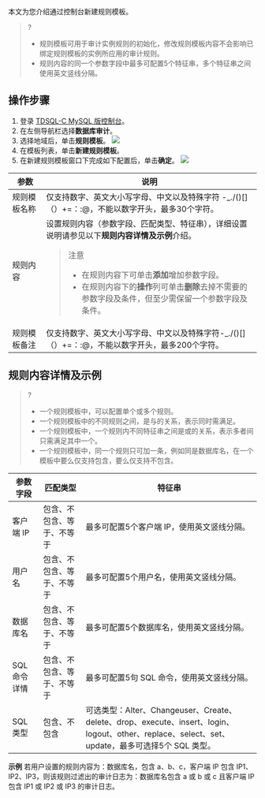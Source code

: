 本文为您介绍通过控制台新建规则模板。
>?
>- 规则模板可用于审计实例规则的初始化，修改规则模板内容不会影响已绑定规则模板的实例所应用的审计规则。
>- 规则内容的同一个参数字段中最多可配置5个特征串，多个特征串之间使用英文竖线分隔。

## 操作步骤
1. 登录 [TDSQL-C MySQL 版控制台](https://console.cloud.tencent.com/cynosdb/mysql#/)。
2. 在左侧导航栏选择**数据库审计**。
3. 选择地域后，单击**规则模板**。
![](https://qcloudimg.tencent-cloud.cn/raw/fa46b77b90f87a40a346c2447a5355ef.png)
4. 在模板列表，单击**新建规则模板**。
5. 在新建规则模板窗口下完成如下配置后，单击**确定**。
![](https://qcloudimg.tencent-cloud.cn/raw/1ee89cea9cb0ad4321c32bd09f84b512.png)
<table>
<thead><tr><th>参数</th><th>说明</th></tr></thead>
<tbody><tr>
<td>规则模板名称</td>
<td>仅支持数字、英文大小写字母、中文以及特殊字符 -_./()[]（）+=：:@，不能以数字开头，最多30个字符。</td></tr>
<tr>
<td>规则内容</td>
<td>设置规则内容（参数字段、匹配类型、特征串），详细设置说明请参见以下<strong>规则内容详情及示例</strong>介绍。<blockquote class="rno-document-tips rno-document-tips-notice">    <div class="rno-document-tips-body">        <i class="rno-document-tip-icon"></i>        <div class="rno-document-tip-title">注意</div>        <div class="rno-document-tip-desc"><ul><li>在规则内容下可单击<strong>添加</strong>增加参数字段。</li><li>在规则内容下的<strong>操作</strong>列可单击<strong>删除</strong>去掉不需要的参数字段及条件，但至少需保留一个参数字段及条件。</li></ul></div>    </div></blockquote></td></tr>
<tr>
<td>规则模板备注</td>
<td>仅支持数字、英文大小写字母、中文以及特殊字符-_./()[]（）+=：:@，不能以数字开头，最多200个字符。</td></tr>
</tbody></table>

## 规则内容详情及示例
>?
>- 一个规则模板中，可以配置单个或多个规则。
>- 一个规则模板中的不同规则之间，是与的关系，表示同时需满足。
>- 一个规则模板中，一个规则内不同特征串之间是或的关系，表示多者间只需满足其中一个。
>- 一个规则模板中，同一个规则只可加一条，例如同是数据库名，在一个模板中要么仅支持包含，要么仅支持不包含。

| 参数字段 | 匹配类型 | 特征串 |
|---------|---------|---------|
| 客户端 IP | 包含、不包含、等于、不等于 | 最多可配置5个客户端 IP，使用英文竖线分隔。 |
| 用户名 | 包含、不包含、等于、不等于 | 最多可配置5个用户名，使用英文竖线分隔。 |
| 数据库名 | 包含、不包含、等于、不等于 | 最多可配置5个数据库名，使用英文竖线分隔。 |
| SQL 命令详情 | 包含、不包含、等于、不等于 | 最多可配置5句 SQL 命令，使用英文竖线分隔。 |
| SQL 类型 | 包含、不包含 | 可选类型：Alter、Changeuser、Create、delete、drop、execute、insert、login、logout、other、replace、select、set、update，最多可选择5个 SQL 类型。 |

**示例**
若用户设置的规则内容为：数据库名，包含 a、b、c，客户端 IP 包含 IP1、IP2、IP3，则该规则过滤出的审计日志为：数据库名包含 a 或 b 或 c 且客户端 IP 包含 IP1 或 IP2 或 IP3 的审计日志。


